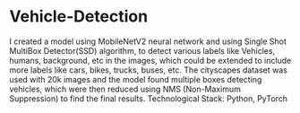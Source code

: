 # Vehicle-Detection
I created a model using MobileNetV2 neural network and using Single Shot MultiBox Detector(SSD) algorithm, to detect various labels like Vehicles, humans, background, etc in the images, which could be extended to include more labels like cars, bikes, trucks, buses, etc. The cityscapes dataset was used with 20k images and the model found multiple boxes detecting vehicles, which were then reduced using NMS (Non-Maximum Suppression) to find the final results. Technological Stack: Python, PyTorch
